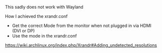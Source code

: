 This sadly does not work with Wayland

How I achieved the xrandr.conf

- Get the correct Mode from the monitor when not plugged in via HDMI (DVI or DP)
- Use the mode in the xrandr.conf

https://wiki.archlinux.org/index.php/Xrandr#Adding_undetected_resolutions
